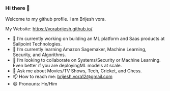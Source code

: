 ### Hi there 👋

Welcome to my github profile. I am Brijesh vora.

My Website: https://vorabrijesh.github.io/

- 🔭 I’m currently working on building an ML platform and Saas products at Sailpoint Technologies. 
- 🌱 I’m currently learning  Amazon Sagemaker, Machine Learning, Security, and Algorithms.
- 👯 I’m looking to collaborate on Systems/Security or Machine Learning. Even better if you are deployingML models at scale.
- 💬 Ask me about Movies/TV Shows, Tech, Cricket, and Chess.
- 📫 How to reach me: brijesh.vora12@gmail.com
- 😄 Pronouns: He/Him



<!--
**vorabrijesh/vorabrijesh** is a ✨ _special_ ✨ repository because its `README.md` (this file) appears on your GitHub profile.

Here are some ideas to get you started:

- 🔭 I’m currently working on ...
- 🌱 I’m currently learning ...
- 👯 I’m looking to collaborate on ...
- 🤔 I’m looking for help with ...
- 💬 Ask me about ...
- 📫 How to reach me: ...
- 😄 Pronouns: ...
- ⚡ Fun fact: ...
-->
